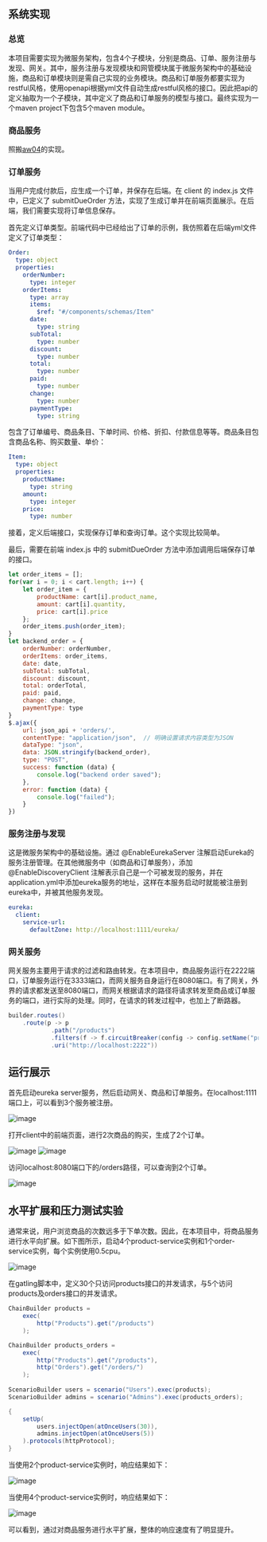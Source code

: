 ## 系统实现

### 总览

本项目需要实现为微服务架构，包含4个子模块，分别是商品、订单、服务注册与发现、网关。其中，服务注册与发现模块和网管模块属于微服务架构中的基础设施，商品和订单模块则是需自己实现的业务模块。商品和订单服务都要实现为restful风格，使用openapi根据yml文件自动生成restful风格的接口。因此把api的定义抽取为一个子模块，其中定义了商品和订单服务的模型与接口。最终实现为一个maven project下包含5个maven module。

### 商品服务

照搬[aw04](https://github.com/sawork-2024/aw04-SilenceXjh/tree/main)的实现。

### 订单服务

当用户完成付款后，应生成一个订单，并保存在后端。在 client 的 index.js 文件中，已定义了 submitDueOrder 方法，实现了生成订单并在前端页面展示。在后端，我们需要实现将订单信息保存。

首先定义订单类型。前端代码中已经给出了订单的示例，我仿照着在后端yml文件定义了订单类型：

```yml
Order:
  type: object
  properties:
    orderNumber:
      type: integer
    orderItems:
      type: array
      items:
        $ref: "#/components/schemas/Item"
      date:
        type: string
      subTotal:
        type: number
      discount:
        type: number
      total:
        type: number
      paid:
        type: number
      change:
        type: number
      paymentType:
        type: string
```

包含了订单编号、商品条目、下单时间、价格、折扣、付款信息等等。商品条目包含商品名称、购买数量、单价：

```yml
Item:
  type: object
  properties:
    productName:
      type: string
    amount:
      type: integer
    price:
      type: number
```

接着，定义后端接口，实现保存订单和查询订单。这个实现比较简单。

最后，需要在前端 index.js 中的 submitDueOrder 方法中添加调用后端保存订单的接口。

```javascript
let order_items = [];
for(var i = 0; i < cart.length; i++) {
    let order_item = {
        productName: cart[i].product_name,
        amount: cart[i].quantity,
        price: cart[i].price
    };
    order_items.push(order_item);
}
let backend_order = {
    orderNumber: orderNumber,
    orderItems: order_items,
    date: date,
    subTotal: subTotal,
    discount: discount,
    total: orderTotal,
    paid: paid,
    change: change,
    paymentType: type
}
$.ajax({
    url: json_api + 'orders/',
    contentType: "application/json",  // 明确设置请求内容类型为JSON
    dataType: "json",
    data: JSON.stringify(backend_order),
    type: "POST",
    success: function (data) {
        console.log("backend order saved");
    },
    error: function (data) {
        console.log("failed");
    }
})
```

### 服务注册与发现

这是微服务架构中的基础设施。通过 @EnableEurekaServer 注解启动Eureka的服务注册管理。在其他微服务中（如商品和订单服务），添加 @EnableDiscoveryClient 注解表示自己是一个可被发现的服务，并在application.yml中添加eureka服务的地址，这样在本服务启动时就能被注册到eureka中，并被其他服务发现。

```yml
eureka:
  client:
    service-url:
      defaultZone: http://localhost:1111/eureka/
```

### 网关服务

网关服务主要用于请求的过滤和路由转发。在本项目中，商品服务运行在2222端口，订单服务运行在3333端口，而网关服务自身运行在8080端口。有了网关，外界的请求都发送至8080端口，而网关根据请求的路径将请求转发至商品或订单服务的端口，进行实际的处理。同时，在请求的转发过程中，也加上了断路器。

```java
builder.routes()
    .route(p -> p
            .path("/products")
            .filters(f -> f.circuitBreaker(config -> config.setName("products-error")))
            .uri("http://localhost:2222"))
```

## 运行展示

首先启动eureka server服务，然后启动网关、商品和订单服务。在localhost:1111端口上，可以看到3个服务被注册。

![image](eureka.png)

打开client中的前端页面，进行2次商品的购买，生成了2个订单。

![image](order1.png)
![image](order2.png)

访问localhost:8080端口下的/orders路径，可以查询到2个订单。

![image](orders.png)

## 水平扩展和压力测试实验

通常来说，用户浏览商品的次数远多于下单次数。因此，在本项目中，将商品服务进行水平向扩展。如下图所示，启动4个product-service实例和1个order-service实例，每个实例使用0.5cpu。

![image](docker_contains.png)

在gatling脚本中，定义30个只访问products接口的并发请求，与5个访问products及orders接口的并发请求。

```java
ChainBuilder products = 
    exec(
        http("Products").get("/products")     
    );

ChainBuilder products_orders =
    exec(
        http("Products").get("/products"),
        http("Orders").get("/orders/")
    );
    
ScenarioBuilder users = scenario("Users").exec(products);
ScenarioBuilder admins = scenario("Admins").exec(products_orders);

{
    setUp(
        users.injectOpen(atOnceUsers(30)),
        admins.injectOpen(atOnceUsers(5))
    ).protocols(httpProtocol);
}
```

当使用2个product-service实例时，响应结果如下：

![image](response_2.png)

当使用4个product-service实例时，响应结果如下：

![image](response_4.png)

可以看到，通过对商品服务进行水平扩展，整体的响应速度有了明显提升。
